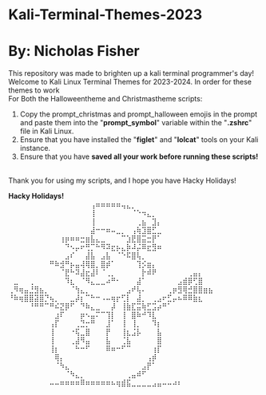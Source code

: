 # Kali-Terminal-Themes-2023
# By: Nicholas Fisher
This repository was made to brighten up a kali terminal programmer's day! Welcome to Kali Linux Terminal Themes for 2023-2024. In order for these themes to work <br />
For Both the Halloweentheme and Christmastheme scripts: <br />
1. Copy the prompt_christmas and prompt_halloween emojis in the prompt and paste them into the "**prompt_symbol**" variable within the "**.zshrc**" file in Kali Linux.
2. Ensure that you have installed the "**figlet**" and "**lolcat**" tools on your Kali instance.
3. Ensure that you have **saved all your work before running these scripts!** <br />
<br />
Thank you for using my scripts, and I hope you have Hacky Holidays!

**Hacky Holidays!**⠀⠀⠀
⠀⠀⠀⠀⠀⠀⠀⠀⠀⠀⠀⠀⠀⠀⠀⠀⢠⠶⠶⠶⠶⠶⢤⣄⡀⠀⠀⠀⠀⠀⠀⠀⠀⠀⠀⠀⠀⠀⠀⠀⠀⠀⠀
⠀⠀⠀⠀⠀⠀⠀⠀⠀⠀⠀⠀⠀⠀⠀⠀⢸⠀⠀⠀⠀⠀⠀⠀⠈⠑⠲⣄⡀⠀⠀⠀⠀⠀⠀⠀⠀⠀⠀⠀⠀⠀⠀
⠀⠀⠀⠀⠀⠀⠀⠀⠀⠀⠀⠀⠀⠀⠀⠀⢸⠀⠀⠀⠀⠀⠀⠀⠀⢀⣦⠀⣹⡄⠀⠀⠀⠀⠀⠀⠀⠀⠀⠀⠀⠀⠀
⠀⠀⠀⠀⠀⠀⠀⠀⠀⠀⠀⠀⠀⠀⠀⠀⣼⠒⠒⠶⠤⣀⡀⠀⢠⢷⣹⣿⣋⣀⠀⠀⠀⠀⠀⠀⠀⠀⠀⠀⠀⠀⠀
⠀⠀⠀⠀⠀⠀⠀⠀⠀⠀⢰⡶⠶⠶⣒⣶⣧⣄⣀⠀⠀⠀⠉⣱⣟⣿⣭⣒⡟⠁⠀⠀⠀⠀⠀⠀⠀⠀⠀⠀⠀⠀⠀
⠀⠀⠀⠀⠀⠀⠀⠀⠀⠀⠀⠙⠢⡤⠖⢛⡉⠓⠻⠽⣖⡦⣄⡷⠼⡬⠿⣖⣻⠶⠀⠀⠀⠀⠀⠀⠀⠀⠀⠀⠀⠀⠀
⠀⠀⠀⠀⠀⠀⠀⠀⠀⠀⠀⣠⠎⠀⠀⣼⣧⠀⣠⣧⠀⠈⠑⠯⣿⢧⡀⠀⠀⠀⠀⠀⠀⠀⠀⠀⠀⠀⠀⠀⠀⠀⠀
⠀⠀⠀⠀⠀⠀⠀⠀⠛⠷⣺⠛⡦⣤⢼⢿⣿⡀⣿⡾⠁⠀⠀⠀⠀⢹⡪⣶⡄⠀⠀⠀⠀⠀⠀⠀⠀⠀⠀⠀⠀⠀⠀
⠀⠀⠀⠀⠀⠀⠀⠀⠀⠀⠈⣟⠓⠽⣼⣖⣼⠇⠈⢀⡀⠀⠀⠀⠀⠀⡗⠾⠟⠀⠀⠀⠀⠀⠀⢀⣤⡄⠀⠀⠀⠀⠀
⠀⣀⠀⠀⢀⠀⠀⠀⠀⠀⠀⠹⣆⠀⠈⠻⣄⣀⣀⠴⠛⠂⠀⠀⠀⣼⠁⠀⠀⠀⠀⠀⠀⣠⣾⡿⢋⣿⠀⠀⠀⠀⠀
⢀⠻⢶⣤⣘⣻⣦⡀⠀⠀⠀⠀⠈⢳⣄⡀⠀⠀⠀⠀⠀⠀⠀⣠⠞⢧⠄⠀⠀⠀⠀⢀⡶⣻⢿⣚⣿⣿⣶⣦⠀⠀⠀
⠘⠷⢶⣿⣿⣽⣿⡙⢦⡀⠀⠀⣀⡼⡆⠉⠓⠒⠠⠤⢶⡖⢋⡇⠀⣼⡀⠀⢀⣠⠖⣋⡤⠦⠿⠿⣷⣆⠀⠀⠀⠀⠀
⠀⠀⠀⠀⠘⠛⠛⠉⠛⠮⣝⡿⠋⠀⠙⠷⣄⣀⠀⠀⡼⠀⢸⣷⣏⣭⢷⣋⣩⡴⠛⠁⠀⠀⠀⠀⠀⠀⠀⠀⠀⠀⠀
⠀⠀⠀⠀⠀⠀⠀⠀⠀⣰⠏⠀⠀⠀⡶⠢⣤⠍⠉⢹⡇⠀⢸⠀⣿⠷⠚⠹⣇⠀⠀⠀⠀⠀⠀⠀⠀⠀⠀⠀⠀⠀⠀
⠀⠀⠀⠀⠀⠀⠀⠀⢠⡏⠀⠀⠀⢀⣙⡒⠛⠀⠀⣸⠁⠀⢸⠀⢸⡀⠀⠀⠹⡆⠀⠀⠀⠀⠀⠀⠀⠀⠀⠀⠀⠀⠀
⠀⠀⠀⠀⠀⠀⠀⠀⢸⠀⠀⠀⠐⢯⣀⣿⠀⠀⠀⡟⠀⠀⢸⣆⣨⡧⠀⠀⠀⣧⠀⠀⠀⠀⠀⠀⠀⠀⠀⠀⠀⠀⠀
⠀⠀⠀⠀⠀⠀⠀⠀⢸⠀⠀⠀⢀⣼⠻⣤⠀⠀⠀⣧⠀⠀⢈⣧⠀⠀⠀⠀⠀⣿⠀⠀⠀⠀⠀⠀⠀⠀⠀⠀⠀⠀⠀
⠀⠀⠀⠀⠀⠀⠀⠀⢸⡆⠀⠀⠀⠓⠒⠋⠀⠀⠀⠿⠶⠒⠋⠉⠀⠀⠀⠀⢰⡏⠀⠀⠀⠀⠀⠀⠀⠀⠀⠀⠀⠀⠀
⠀⠀⠀⠀⠀⠀⠀⠀⠀⢿⡄⠀⠀⠀⠀⠀⠀⠀⠀⠀⠀⠀⠀⠀⠀⠀⠀⢠⡾⠀⠀⠀⠀⠀⠀⠀⠀⠀⠀⠀⠀⠀⠀
⠀⠀⠀⠀⠀⠀⠀⠀⠀⠈⠳⣄⠀⠀⠀⠀⠀⠀⠀⠀⠀⠀⠀⠀⠀⠀⣠⡟⠁⠀⠀⠀⠀⠀⠀⠀⠀⠀⠀⠀⠀⠀⠀
⠀⠀⠀⠀⠀⠀⠀⠀⠀⠀⠀⠈⠳⣄⡀⠀⠀⠀⠀⠀⠀⠀⠀⢀⣤⠾⠋⠀⠀⠀⠀⠀⠀⠀⠀⠀⠀⠀⠀⠀⠀⠀⠀
⠀⠀⠀⠀⠀⠀⠀⠀⠤⠤⠶⠶⠶⠶⠿⠶⠶⠶⠶⠶⠦⢶⣾⣯⣀⣀⣀⣀⣠⣤⠤⠤⠴⠆⠀⠀⠀⠀⠀⠀⠀⠀⠀
⠀⠀⠀⠀⠀⠀⠀⠀⠀⠀⠀⠀⠀⠀⠀⠀⠀⠀⠀⠀⠀⠀⠀⠀⠀⠀⠀⠀⠀⠀⠀⠀⠀⠀⠀⠀⠀⠀⠀⠀⠀⠀⠀
